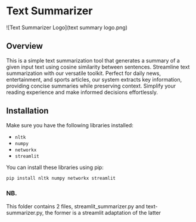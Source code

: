 # Text Summarizer

![Text Summarizer Logo](text summary logo.png)

## Overview

This is a simple text summarization tool that generates a summary of a given input text using cosine similarity between sentences. Streamline text summarization with our versatile toolkit. Perfect for daily news, entertainment, and sports articles, our system extracts key information, providing concise summaries while preserving context. Simplify your reading experience and make informed decisions effortlessly.

## Installation

Make sure you have the following libraries installed:
- `nltk`
- `numpy`
- `networkx`
- `streamlit`

You can install these libraries using pip:
```bash
pip install nltk numpy networkx streamlit
```

### NB.
This folder contains 2 files, streamlit_summarizer.py and text-summarizer.py, the former is a streamlit adaptation of the latter
